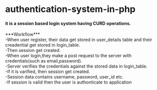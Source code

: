 # authentication-system-in-php
<h4>it is a session based login system having CURD operations.</h4>
<p>***Workflow*** <br>
-When user register, their data get stored in user_details table and their creadential get stored in login_table. <br>
-Then session get created. <br>
-When user login,they make a post request to the server with credentials(such as email,password). <br>
-Server verifies the credentials against the stored data in login_table. <br>
-If it is varified, then session get created. <br>
-Session data contains username, password, user_id etc. <br>
-If session is valid then the user is authonticate to application</p> <br>
